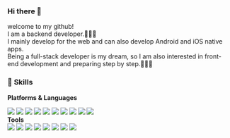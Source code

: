 ### <b> Hi there 👋 </b>
welcome to my github!
<br/>
I am a backend developer.👩🏻‍💻 <br/>
I mainly develop for the web and can also develop Android and iOS native apps.<br/>
Being a full-stack developer is my dream, so I am also interested in front-end development and preparing step by step.🧗🏻‍♀️ 
<br/>

<!-- ### <b>what I like</b>
🏃🏻‍♀️ Excercise 💻 Programming 🚘 Driving 📚 Read 🍿 Movie & Music  
<br/>
 -->
### 👾 <b>Skills</b>
<b>Platforms & Languages</b>
<br/>
<div style="display:inline;">
  <img src="https://img.shields.io/badge/Spring-6DB33F?style=flat-square&logo=Spring&logoColor=white"/>
  <img src="https://img.shields.io/badge/Android-3DDC84?style=flat-square&logo=Android&logoColor=white"/>
  <img src="https://img.shields.io/badge/iOS-000000?style=flat-square&logo=iOS&logoColor=white"/>
  <img src="https://img.shields.io/badge/PostgreSQL-4169E1?style=flat-square&logo=PostgreSQL&logoColor=white"/>
  <img src="https://img.shields.io/badge/AWS-232F3E?style=flat-square&logo=AWS&logoColor=black"/>
</div>
<div style="display:inline;">
    <img src="https://img.shields.io/badge/Java-007396?style=flat-square&logo=Java&logoColor=white"/>
    <img src="https://img.shields.io/badge/JavaScript-F7DF1E?style=flat-square&logo=JavaScript&logoColor=black"/>
    <img src="https://img.shields.io/badge/Kotlin-7F52FF?style=flat-square&logo=Kotlin&logoColor=white"/>
    <img src="https://img.shields.io/badge/Swift-F05138?style=flat-square&logo=Swift&logoColor=white"/>
<!--     <img src="https://img.shields.io/badge/ReactNative-61DAFB?style=flat-square&logo=ReactNative&logoColor=black"/> -->
    <img src="https://img.shields.io/badge/Node.js-339933?style=flat-square&logo=Node.js&logoColor=white"/>
</div>
<br/>
<b>Tools</b>
<br/>
<div style="display:inline;">
  <img src="https://img.shields.io/badge/eclipse IDE-2C2255?style=flat-square&logo=eclipse IDE&logoColor=white"/>
  <img src="https://img.shields.io/badge/IntelliJ-000000?style=flat-square&logo=IntelliJ&logoColor=white"/>
  <img src="https://img.shields.io/badge/Android Studio-3DDC84?style=flat-square&logo=Android Studio&logoColor=white"/>
  <img src="https://img.shields.io/badge/Xcode-147EFB?style=flat-square&logo=Xcode&logoColor=white"/>
  <img src="https://img.shields.io/badge/Visual Studio Code-007ACC?style=flat-square&logo=Visual Studio Code&logoColor=white"/>
</div>
<div style="display:inline;">
  <img src="https://img.shields.io/badge/MySQL-4479A1?style=flat-square&logo=MySQL&logoColor=white"/>
  <img src="https://img.shields.io/badge/pgAdmin-4169E1?style=flat-square&logo=pgAdmin&logoColor=white"/>
  <img src="https://img.shields.io/badge/Postman-FF6C37?style=flat-square&logo=Postman&logoColor=white"/>
</div>
